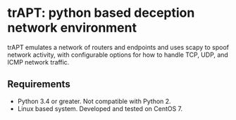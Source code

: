 trAPT: python based deception network environment
========

trAPT emulates a network of routers and endpoints and uses scapy to spoof network activity, with configurable options for how to handle TCP, UDP, and ICMP network traffic. 

Requirements
--------

* Python 3.4 or greater.   Not compatible with Python 2.
* Linux based system.  Developed and tested on CentOS 7. 
